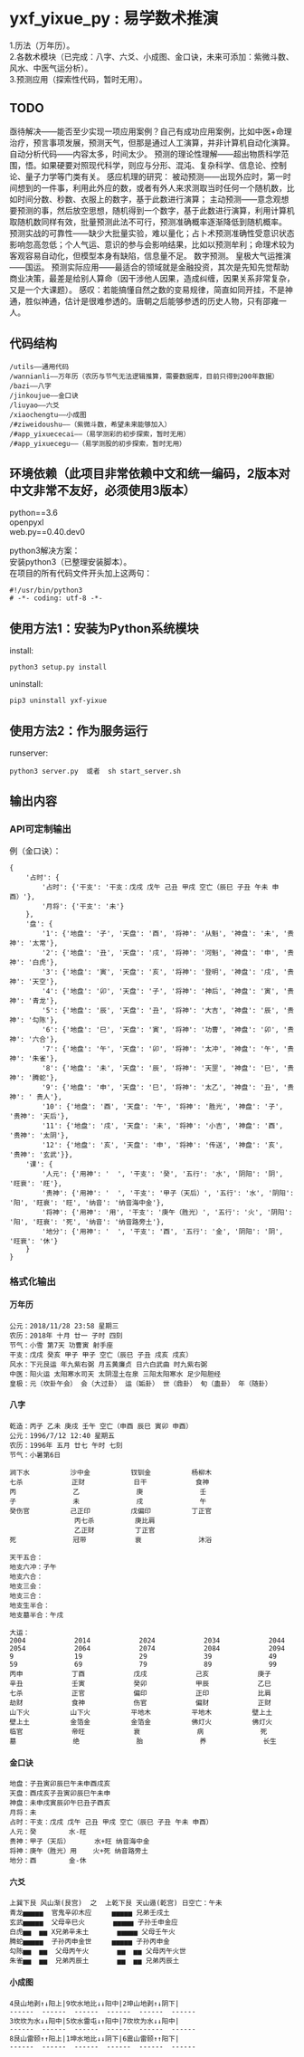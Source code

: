 yxf_yixue_py : 易学数术推演
=========================================================

1.历法（万年历）。  
2.各数术模块（已完成：八字、六爻、小成图、金口诀，未来可添加：紫微斗数、风水、中医气运分析）。  
3.预测应用（探索性代码，暂时无用）。  

## TODO

亟待解决——能否至少实现一项应用案例？自己有成功应用案例，比如中医+命理治疗，预言事项发展，预测天气，但那是通过人工演算，并非计算机自动化演算。
自动分析代码——内容太多，时间太少。
预测的理论性理解——超出物质科学范围，悟。如果硬要对照现代科学，则应与分形、混沌、复杂科学、信息论、控制论、量子力学等门类有关。
感应机理的研究：
被动预测——出现外应时，第一时间想到的一件事，利用此外应的数，或者有外人来求测取当时任何一个随机数，比如时间分数、秒数、衣服上的数字，基于此数进行演算；
主动预测——意念观想要预测的事，然后放空思想，随机得到一个数字，基于此数进行演算，利用计算机取随机数同样有效，批量预测此法不可行，预测准确概率逐渐降低到随机概率。
预测实战的可靠性——缺少大批量实验，难以量化；占卜术预测准确性受意识状态影响忽高忽低；个人气运、意识的参与会影响结果，比如以预测牟利；命理术较为客观容易自动化，但模型本身有缺陷，信息量不足。
数字预测。
皇极大气运推演——国运。
预测实际应用——最适合的领域就是金融投资，其次是先知先觉帮助商业决策，最差是给别人算命（因干涉他人因果，造成纠缠，因果关系非常复杂，又是一个大课题）。
感叹：若能搞懂自然之数的变易规律，简直如同开挂，不是神通，胜似神通，估计是很难参透的。唐朝之后能够参透的历史人物，只有邵雍一人。

## 代码结构

    /utils——通用代码
    /wannianli——万年历（农历与节气无法逻辑推算，需要数据库，目前只得到200年数据）
    /bazi——八字
    /jinkoujue——金口诀
    /liuyao——六爻
    /xiaochengtu——小成图
    /#ziweidoushu——（紫微斗数，希望未来能够加入）  
	/#app_yixuececai——（易学测彩的初步探索，暂时无用）
	/#app_yixuecegu——（易学测股的初步探索，暂时无用）

## 环境依赖（此项目非常依赖中文和统一编码，2版本对中文非常不友好，必须使用3版本）

python==3.6  
openpyxl  
web.py==0.40.dev0  

python3解决方案：  
安装python3（已整理安装脚本）。  
在项目的所有代码文件开头加上这两句：  

	#!/usr/bin/python3   
	# -*- coding: utf-8 -*-

## 使用方法1：安装为Python系统模块

install:   

	python3 setup.py install

uninstall:   

	pip3 uninstall yxf-yixue

## 使用方法2：作为服务运行

runserver:   

	python3 server.py  或者  sh start_server.sh

## 输出内容

### API可定制输出  

例（金口诀）：  

	{
		'占时': {
			'占时': {'干支': '干支：戊戌 戊午 己丑 甲戌 空亡（辰巳 子丑 午未 申酉）'}, 
			'月将': {'干支': '未'}
		}, 
		'盘': {
			'1': {'地盘': '子', '天盘': '酉', '将神': '从魁', '神盘': '未', '贵神': '太常'}, 
			'2': {'地盘': '丑', '天盘': '戌', '将神': '河魁', '神盘': '申', '贵神': '白虎'}, 
			'3': {'地盘': '寅', '天盘': '亥', '将神': '登明', '神盘': '戌', '贵神': '天空'}, 
			'4': {'地盘': '卯', '天盘': '子', '将神': '神后', '神盘': '寅', '贵神': '青龙'}, 
			'5': {'地盘': '辰', '天盘': '丑', '将神': '大吉', '神盘': '辰', '贵神': '勾陈'}, 
			'6': {'地盘': '巳', '天盘': '寅', '将神': '功曹', '神盘': '卯', '贵神': '六合'}, 
			'7': {'地盘': '午', '天盘': '卯', '将神': '太冲', '神盘': '午', '贵神': '朱雀'}, 
			'8': {'地盘': '未', '天盘': '辰', '将神': '天罡', '神盘': '巳', '贵神': '腾蛇'}, 
			'9': {'地盘': '申', '天盘': '巳', '将神': '太乙', '神盘': '丑', '贵神': ' 贵人'}, 
			'10': {'地盘': '酉', '天盘': '午', '将神': '胜光', '神盘': '子', '贵神': '天后'}, 
			'11': {'地盘': '戌', '天盘': '未', '将神': '小吉', '神盘': '酉', '贵神': '太阴'}, 
			'12': {'地盘': '亥', '天盘': '申', '将神': '传送', '神盘': '亥', '贵神': '玄武'}}, 
		'课': {
			'人元': {'用神': '  ', '干支': '癸', '五行': '水', '阴阳': '阴', '旺衰': '旺'}, 
			'贵神': {'用神': '  ', '干支': '甲子（天后）', '五行': '水', '阴阳': '阳', '旺衰': '旺', '纳音': '纳音海中金'}, 
			'将神': {'用神': '用', '干支': '庚午（胜光）', '五行': '火', '阴阳': '阳', '旺衰': '死', '纳音': '纳音路旁土'}, 
			'地分': {'用神': '  ', '干支': '酉', '五行': '金', '阴阳': '阴', '旺衰': '休'}
		}
	}

### 格式化输出  

#### 万年历

	公元：2018/11/28 23:58 星期三
	农历：2018年 十月 廿一 子时 四刻
	节气：小雪 第7天 功曹寅 射手座
	干支：戊戌 癸亥 甲子 甲子 空亡（辰巳 子丑 戌亥 戌亥）
	风水：下元艮运 年九紫右弼 月五黄廉贞 日六白武曲 时九紫右弼
	中医：阳火运 太阳寒水司天 太阴湿土在泉 三阳太阳寒水 足少阳胆经
	皇极：元（坎卦午会） 会（大过卦） 运（姤卦） 世（鼎卦） 旬（蛊卦） 年（随卦）

#### 八字

	乾造：丙子 乙未 庚戌 壬午 空亡（申酉 辰巳 寅卯 申酉）
	公元：1996/7/12 12:40 星期五
	农历：1996年 五月 廿七 午时 七刻
	节气：小暑第6日

	涧下水          沙中金          钗钏金          杨柳木
	七杀            正财            日干            食神
	丙              乙              庚              壬
	子              未              戌              午
	癸伤官          己正印          戊偏印          丁正官
					丙七杀          庚比肩
					乙正财          丁正官
	死              冠带            衰              沐浴

	天干五合：
	地支六冲：子午
	地支六合：
	地支三会：
	地支三合：
	地支生半合：
	地支墓半合：午戌

	大运：
	2004            2014            2024            2034            2044            2054            2064            2074            2084            2094
	9               19              29              39              49              59              69      		79              89              99
	丙申            丁酉            戊戌            己亥            庚子            辛丑            壬寅            癸卯            甲辰            乙巳
	七杀            正官            偏印            正印            比肩            劫财            食神            伤官            偏财            正财
	山下火          山下火          平地木          平地木          壁上土          壁上土          金箔金          金箔金          佛灯火          佛灯火
	临官            帝旺            衰              病              死              墓              绝              胎              养              长生

#### 金口诀

	地盘：子丑寅卯辰巳午未申酉戌亥
	天盘：酉戌亥子丑寅卯辰巳午未申
	神盘：未申戌寅辰卯午巳丑子酉亥
	月将：未
	占时：干支：戊戌 戊午 己丑 甲戌 空亡（辰巳 子丑 午未 申酉）
	人元：癸        水-旺
	贵神：甲子（天后）      水+旺 纳音海中金
	将神：庚午（胜光）用    火+死 纳音路旁土
	地分：酉        金-休

#### 六爻

	上巽下艮 风山渐(艮宫)  之  上乾下艮 天山遁(乾宫) 日空亡：午未
	青龙▅▅▅▅▅  官鬼辛卯木应     ▅▅▅▅▅ 兄弟壬戌土
	玄武▅▅▅▅▅  父母辛巳火       ▅▅▅▅▅ 子孙壬申金应
	白虎▅▅  ▅▅ X兄弟辛未土       ▅▅▅▅▅ 父母壬午火
	腾蛇▅▅▅▅▅  子孙丙申金世     ▅▅▅▅▅ 子孙丙申金
	勾陈▅▅  ▅▅  父母丙午火       ▅▅  ▅▅ 父母丙午火世
	朱雀▅▅  ▅▅  兄弟丙辰土       ▅▅  ▅▅ 兄弟丙辰土

#### 小成图

	4艮山地剥↑↓阳上|9坎水地比↓↓阳中|2坤山地剥↑↓阴下|
	------  ------  ------  ------  ------  ------
	3坎坎为水↓↓阳中|5坎水雷屯↓↑阳中|7坎坎为水↓↓阳中|
	------  ------  ------  ------  ------  ------
	8艮山雷颐↑↑阳上|1坤水地比↓↓阴下|6震山雷颐↑↑阳下|
	------  ------  ------  ------  ------  ------

